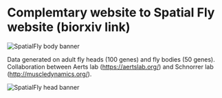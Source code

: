 Complemtary website to Spatial Fly website (biorxiv link)
==========

![SpatialFly body banner](https://github.com/aertslab/spatial_fly_website/tree/master/images/body_20254-Slide3_D1-2.png)

Data generated on adult fly heads (100 genes) and fly bodies (50 genes). 
Collaboration between Aerts lab  (https://aertslab.org/) and Schnorrer lab (http://muscledynamics.org/).

![SpatialFly head banner](https://github.com/aertslab/spatial_fly_website/tree/master/images/head_slide3_B2-3_all_genes.png)